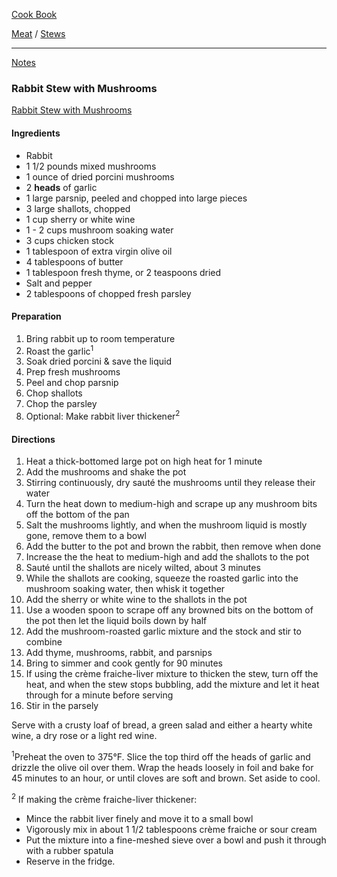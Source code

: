 [Cook Book](https://github.com/vmsmith/CookBook/blob/master/README.md)  

[Meat](https://github.com/vmsmith/CookBook/blob/master/meat.md) / [Stews](https://github.com/vmsmith/CookBook/blob/master/stews.md)  

-----  

[Notes](https://github.com/vmsmith/CookBook/blob/master/notes.md)  

### Rabbit Stew with Mushrooms 

[Rabbit Stew with Mushrooms](https://www.simplyrecipes.com/recipes/rabbit_stew_with_mushrooms/)  


#### Ingredients  

* Rabbit
* 1 1/2 pounds mixed mushrooms
* 1 ounce of dried porcini mushrooms
* 2 **heads** of garlic
* 1 large parsnip, peeled and chopped into large pieces
* 3 large shallots, chopped
* 1 cup sherry or white wine
* 1 - 2 cups mushroom soaking water
* 3 cups chicken stock
* 1 tablespoon of extra virgin olive oil
* 4 tablespoons of butter
* 1 tablespoon fresh thyme, or 2 teaspoons dried
* Salt and pepper  
* 2 tablespoons of chopped fresh parsley

#### Preparation  

1. Bring rabbit up to room temperature  
2. Roast the garlic<sup>1</sup>
3. Soak dried porcini & save the liquid  
4. Prep fresh mushrooms  
5. Peel and chop parsnip  
6. Chop shallots  
7. Chop the parsley  
8. Optional: Make rabbit liver thickener<sup>2</sup>  

#### Directions  

1. Heat a thick-bottomed large pot on high heat for 1 minute
2. Add the mushrooms and shake the pot  
3. Stirring continuously, dry sauté the mushrooms until they release their water  
4. Turn the heat down to medium-high and scrape up any mushroom bits off the bottom of the pan  
5. Salt the mushrooms lightly, and when the mushroom liquid is mostly gone, remove them to a bowl  
6. Add the butter to the pot and brown the rabbit, then remove when done 
7. Increase the the heat to medium-high and add the shallots to the pot  
8. Sauté until the shallots are nicely wilted, about 3 minutes
9. While the shallots are cooking, squeeze the roasted garlic into the mushroom soaking water, then whisk it together  
10. Add the sherry or white wine to the shallots in the pot  
11. Use a wooden spoon to scrape off any browned bits on the bottom of the pot then let the liquid boils down by half  
12. Add the mushroom-roasted garlic mixture and the stock and stir to combine  
13. Add thyme, mushrooms, rabbit, and parsnips  
14. Bring to simmer and cook gently for 90 minutes  
15. If using the crème fraiche-liver mixture to thicken the stew, turn off the heat, and when the stew stops bubbling, add the mixture and let it heat through for a minute before serving 
16. Stir in the parsely  

Serve with a crusty loaf of bread, a green salad and either a hearty white wine, a dry rose or a light red wine.

<sup>1</sup>Preheat the oven to 375°F. Slice the top third off the heads of garlic and drizzle the olive oil over them. Wrap the heads loosely in foil and bake for 45 minutes to an hour, or until cloves are soft and brown. Set aside to cool.

<sup>2</sup> If making the crème fraiche-liver thickener:  
* Mince the rabbit liver finely and move it to a small bowl  
* Vigorously mix in about 1 1/2 tablespoons crème fraiche or sour cream  
* Put the mixture into a fine-meshed sieve over a bowl and push it through with a rubber spatula  
* Reserve in the fridge.
